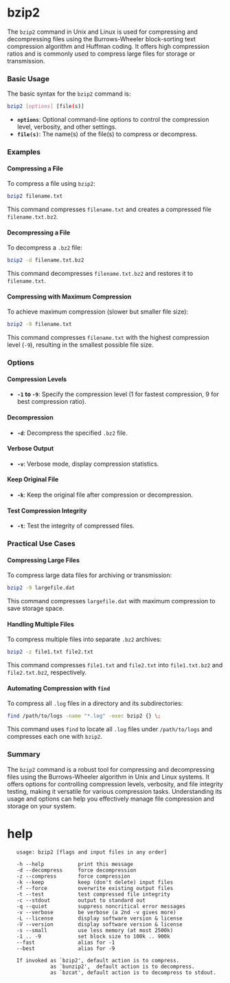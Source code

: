 # bzip2

The `bzip2` command in Unix and Linux is used for compressing and decompressing files using the Burrows-Wheeler block-sorting text compression algorithm and Huffman coding. It offers high compression ratios and is commonly used to compress large files for storage or transmission.

### Basic Usage

The basic syntax for the `bzip2` command is:

```sh
bzip2 [options] [file(s)]
```

- **`options`**: Optional command-line options to control the compression level, verbosity, and other settings.
- **`file(s)`**: The name(s) of the file(s) to compress or decompress.

### Examples

#### Compressing a File

To compress a file using `bzip2`:

```sh
bzip2 filename.txt
```

This command compresses `filename.txt` and creates a compressed file `filename.txt.bz2`.

#### Decompressing a File

To decompress a `.bz2` file:

```sh
bzip2 -d filename.txt.bz2
```

This command decompresses `filename.txt.bz2` and restores it to `filename.txt`.

#### Compressing with Maximum Compression

To achieve maximum compression (slower but smaller file size):

```sh
bzip2 -9 filename.txt
```

This command compresses `filename.txt` with the highest compression level (`-9`), resulting in the smallest possible file size.

### Options

#### Compression Levels

- **`-1` to `-9`**: Specify the compression level (1 for fastest compression, 9 for best compression ratio).

#### Decompression

- **`-d`**: Decompress the specified `.bz2` file.

#### Verbose Output

- **`-v`**: Verbose mode, display compression statistics.

#### Keep Original File

- **`-k`**: Keep the original file after compression or decompression.

#### Test Compression Integrity

- **`-t`**: Test the integrity of compressed files.

### Practical Use Cases

#### Compressing Large Files

To compress large data files for archiving or transmission:

```sh
bzip2 -9 largefile.dat
```

This command compresses `largefile.dat` with maximum compression to save storage space.

#### Handling Multiple Files

To compress multiple files into separate `.bz2` archives:

```sh
bzip2 -z file1.txt file2.txt
```

This command compresses `file1.txt` and `file2.txt` into `file1.txt.bz2` and `file2.txt.bz2`, respectively.

#### Automating Compression with `find`

To compress all `.log` files in a directory and its subdirectories:

```sh
find /path/to/logs -name "*.log" -exec bzip2 {} \;
```

This command uses `find` to locate all `.log` files under `/path/to/logs` and compresses each one with `bzip2`.

### Summary

The `bzip2` command is a robust tool for compressing and decompressing files using the Burrows-Wheeler algorithm in Unix and Linux systems. It offers options for controlling compression levels, verbosity, and file integrity testing, making it versatile for various compression tasks. Understanding its usage and options can help you effectively manage file compression and storage on your system. 

# help

```
   usage: bzip2 [flags and input files in any order]

   -h --help           print this message
   -d --decompress     force decompression
   -z --compress       force compression
   -k --keep           keep (don't delete) input files
   -f --force          overwrite existing output files
   -t --test           test compressed file integrity
   -c --stdout         output to standard out
   -q --quiet          suppress noncritical error messages
   -v --verbose        be verbose (a 2nd -v gives more)
   -L --license        display software version & license
   -V --version        display software version & license
   -s --small          use less memory (at most 2500k)
   -1 .. -9            set block size to 100k .. 900k
   --fast              alias for -1
   --best              alias for -9

   If invoked as `bzip2', default action is to compress.
              as `bunzip2',  default action is to decompress.
              as `bzcat', default action is to decompress to stdout.
```
